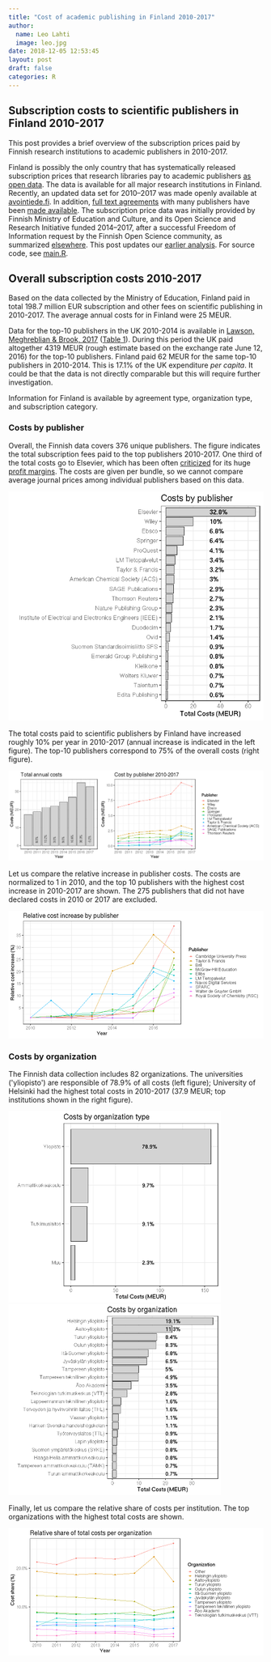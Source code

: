 ```yaml
---
title: "Cost of academic publishing in Finland 2010-2017"
author:
  name: Leo Lahti
  image: leo.jpg
date: 2018-12-05 12:53:45
layout: post
draft: false
categories: R
---
```


## Subscription costs to scientific publishers in Finland 2010-2017




This post provides a brief overview of the subscription prices paid by Finnish research institutions to academic publishers in 2010-2017.

Finland is possibly the only country that has systematically released subscription prices that research libraries pay to academic publishers [as open data](https://avointiede.fi/fi/avoimet-julkaisut/kustantajahintatietoja). The data is available for all major research institutions in Finland. Recently, an updated data set for 2010–2017 was made openly available at [avointiede.fi](https://avointiede.fi/fi/avoimet-julkaisut/kustantajahintatietoja). In addition, [full text agreements](https://www.kansalliskirjasto.fi/extra/finelib_julkinen/) with many publishers have been [made available](http://finelib.fi/negotiations/agreements/). The subscription price data was initially provided by Finnish Ministry of Education and Culture, and its Open Science and Research Initiative funded 2014–2017, after a successful Freedom of Information request by the Finnish Open Science community, as summarized [elsewhere](https://www.mostlyphysics.net/blog/2016/6/13/finland-takes-leading-role-in-the-openness-of-academic-journal-pricing). This post updates our [earlier analysis](http://ropengov.github.io/r/2016/06/10/FOI/). For source code, see [main.R](https://github.com/rOpenGov/Finland-Subscription-Costs). 


## Overall subscription costs 2010-2017



Based on the data collected by the Ministry of Education, Finland paid in total
198.7 million EUR subscription and other
fees on scientific publishing in 2010-2017. The average annual costs for in Finland were 25 MEUR.

Data for the top-10 publishers in the UK 2010-2014 is available in [Lawson, Meghreblian & Brook, 2017](https://olh.openlibhums.org/articles/10.16995/olh.72/#B45) ([Table 1](https://olh.openlibhums.org/articles/10.16995/olh.72)). During this period the UK paid altogether 4319 MEUR (rough estimate based on the exchange rate June 12, 2016) for the top-10 publishers. Finland paid 62 MEUR for the same top-10 publishers in 2010-2014. This is  17.1% of the UK expenditure _per capita_. It could be that the data is not directly comparable but this will require further investigation. 


Information for Finland is available by agreement type, organization
type, and subscription category.



### Costs by publisher

Overall, the Finnish data covers 376 unique publishers. The figure indicates the total subscription fees paid to the top publishers 2010-2017. One third of the total costs go to Elsevier, which has been often [criticized](https://gowers.wordpress.com/2014/04/24/elsevier-journals-some-facts/) for its huge [profit margins](http://journals.plos.org/plosone/article?id=10.1371%2Fjournal.pone.0127502). The costs are given per bundle, so we cannot compare average journal prices among individual publishers based on this data.

![center](/figs/2018-12-05-FOI/foi-totalcosts2b-1.png)




The total costs paid to scientific publishers by Finland have increased roughly 10% per year in 2010-2017 (annual increase is indicated in the left figure). The top-10 publishers correspond to 75% of the overall costs (right figure). 

<img src="/figs/2018-12-05-FOI/foi-costbytime-1.png" title="center" alt="center" width="860px" />




Let us compare the relative increase in publisher costs. The costs are normalized to 1 in 2010, and the top 10 publishers with the highest cost increase in 2010-2017 are shown. The 275 publishers that did not have declared costs in 2010 or 2017 are excluded.

![center](/figs/2018-12-05-FOI/foi-timebypublisher2b-1.png)



### Costs by organization



The Finnish data collection includes 82 organizations. The universities ('yliopisto') are responsible of 78.9% of all costs (left figure); University of Helsinki had the highest total costs in 2010-2017 (37.9 MEUR; top institutions shown in the right figure).

<img src="/figs/2018-12-05-FOI/foi-totalcosts2d-1.png" title="center" alt="center" width="420px" /><img src="/figs/2018-12-05-FOI/foi-totalcosts2d-2.png" title="center" alt="center" width="420px" />



Finally, let us compare the relative share of costs per
institution. The top organizations with the highest total costs are
shown.


![center](/figs/2018-12-05-FOI/foi-timebyorganization2c-1.png)
